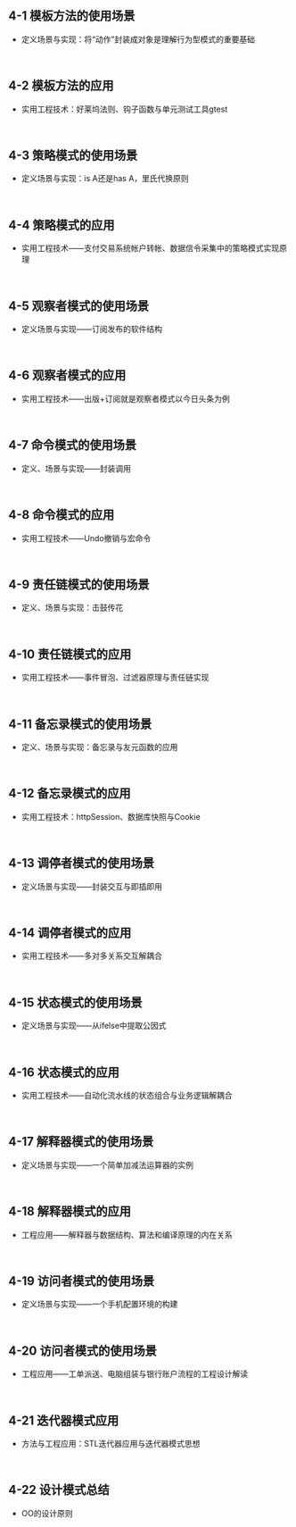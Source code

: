 
## 4-1 模板方法的使用场景
- 定义场景与实现：将“动作”封装成对象是理解行为型模式的重要基础

```C++

```

```C++

```

## 4-2 模板方法的应用
- 实用工程技术：好莱坞法则、钩子函数与单元测试工具gtest
```C++

```

```C++

```

## 4-3 策略模式的使用场景
- 定义场景与实现：is A还是has A，里氏代换原则
```C++

```

```C++

```

## 4-4 策略模式的应用
- 实用工程技术——支付交易系统帐户转帐、数据信令采集中的策略模式实现原理

```C++

```

```C++

```

## 4-5 观察者模式的使用场景
- 定义场景与实现——订阅发布的软件结构

```C++

```

```C++

```

## 4-6 观察者模式的应用
- 实用工程技术——出版+订阅就是观察者模式以今日头条为例

```C++

```

```C++

```

## 4-7 命令模式的使用场景
- 定义、场景与实现——封装调用
```C++

```

```C++

```

## 4-8 命令模式的应用
- 实用工程技术——Undo撤销与宏命令
```C++

```

```C++

```

## 4-9 责任链模式的使用场景
- 定义、场景与实现：击鼓传花
```C++

```

```C++

```

## 4-10 责任链模式的应用
- 实用工程技术——事件冒泡、过滤器原理与责任链实现

```C++

```

```C++

```

## 4-11 备忘录模式的使用场景
- 定义、场景与实现：备忘录与友元函数的应用

```C++

```

```C++

```
## 4-12 备忘录模式的应用
- 实用工程技术：httpSession、数据库快照与Cookie
```C++

```

```C++

```

## 4-13 调停者模式的使用场景
- 定义场景与实现——封装交互与即插即用


```C++

```

```C++

```

## 4-14 调停者模式的应用
- 实用工程技术——多对多关系交互解耦合
```C++

```

```C++

```

## 4-15 状态模式的使用场景
- 定义场景与实现——从ifelse中提取公因式
```C++

```

```C++

```

## 4-16 状态模式的应用
- 实用工程技术——自动化流水线的状态组合与业务逻辑解耦合
```C++

```

```C++

```

## 4-17 解释器模式的使用场景
- 定义场景与实现——一个简单加减法运算器的实例
```C++

```

```C++

```

## 4-18 解释器模式的应用
- 工程应用——解释器与数据结构、算法和编译原理的内在关系
```C++

```

```C++

```

## 4-19 访问者模式的使用场景
- 定义场景与实现——一个手机配置环境的构建

```C++

```

```C++

```

## 4-20 访问者模式的使用场景
- 工程应用——工单派送、电脑组装与银行账户流程的工程设计解读

```C++

```

```C++

```

## 4-21 迭代器模式应用
- 方法与工程应用：STL迭代器应用与迭代器模式思想

```C++

```

```C++

```

## 4-22 设计模式总结
- OO的设计原则
```C++

```

```C++

```
